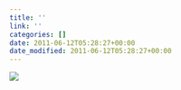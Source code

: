 ```yaml
---
title: ''
link: ''
categories: []
date: 2011-06-12T05:28:27+00:00
date_modified: 2011-06-12T05:28:27+00:00
---
```


![](http://share.hartl.co/instagram/2011-06-12.jpg)